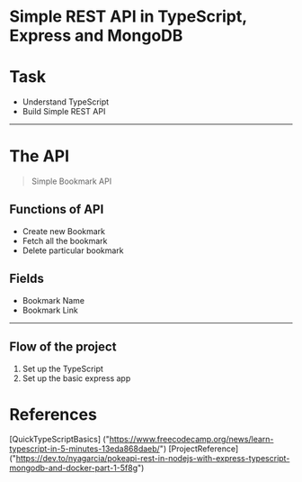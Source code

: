 # Simple REST API in TypeScript, Express and MongoDB

# Task
* Understand TypeScript 
* Build Simple REST API
___
# The API
> Simple Bookmark API
## Functions of API
* Create new Bookmark
* Fetch all the bookmark
* Delete particular bookmark
## Fields
* Bookmark Name
* Bookmark Link
___

## Flow of the project
1. Set up the TypeScript
2. Set up the basic express app


# References
[QuickTypeScriptBasics] ("https://www.freecodecamp.org/news/learn-typescript-in-5-minutes-13eda868daeb/")
[ProjectReference] ("https://dev.to/nyagarcia/pokeapi-rest-in-nodejs-with-express-typescript-mongodb-and-docker-part-1-5f8g")